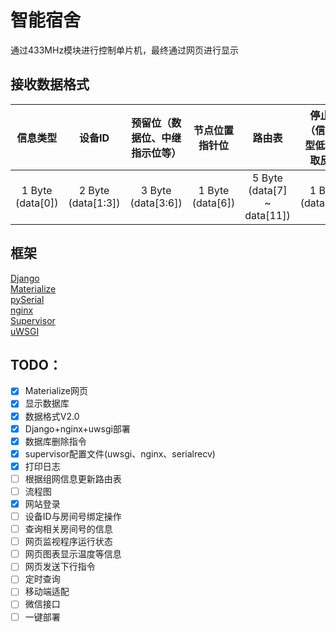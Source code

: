 # 智能宿舍
通过433MHz模块进行控制单片机，最终通过网页进行显示
## 接收数据格式
信息类型|设备ID|预留位（数据位、中继指示位等）|节点位置指针位|路由表|停止位（信息类型低四位取反）|
:----:|:----:|:---------------:|:-------:|:---:|:--------------:|
1 Byte (data[0])|2 Byte (data[1:3])|3 Byte (data[3:6])|1 Byte (data[6])|5 Byte (data[7] ~ data[11])|1 Byte (data[12])|
<!--
信息类型 : 1 Byte (data[0])  
设备ID : 2 Byte (data[1:3])  
预留位（数据位、中继指示位等） : 3 Byte (data[3:6])  
节点位置指针位 : 1 Byte (data[6])  
路由表 : 5 Byte (data[7] ~ data[11])  
停止位（信息类型低四位取反） : 1 Byte (data[12])  -->
## 框架
[Django](https://www.djangoproject.com/)  
[Materialize](http://materializecss.com/)  
[pySerial](https://pythonhosted.org/pyserial/)  
[nginx](http://nginx.org/)  
[Supervisor](http://supervisord.org/)  
[uWSGI](https://uwsgi-docs.readthedocs.io)  
## TODO：
- [x] Materialize网页
- [x] 显示数据库
- [x] 数据格式V2.0
- [x] Django+nginx+uwsgi部署
- [x] 数据库删除指令
- [x] supervisor配置文件(uwsgi、nginx、serialrecv)
- [x] 打印日志
- [ ] 根据组网信息更新路由表
- [ ] 流程图
- [x] 网站登录
- [ ] 设备ID与房间号绑定操作
- [ ] 查询相关房间号的信息
- [ ] 网页监视程序运行状态
- [ ] 网页图表显示温度等信息
- [ ] 网页发送下行指令
- [ ] 定时查询
- [ ] 移动端适配
- [ ] 微信接口
- [ ] 一键部署
